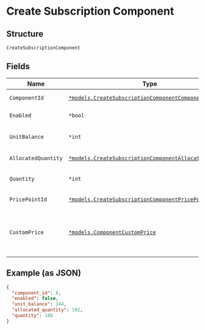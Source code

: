 
# Create Subscription Component

## Structure

`CreateSubscriptionComponent`

## Fields

| Name | Type | Tags | Description |
|  --- | --- | --- | --- |
| `ComponentId` | [`*models.CreateSubscriptionComponentComponentId`](../../doc/models/containers/create-subscription-component-component-id.md) | Optional | This is a container for one-of cases. |
| `Enabled` | `*bool` | Optional | Used for on/off components only. |
| `UnitBalance` | `*int` | Optional | Used for metered and events based components. |
| `AllocatedQuantity` | [`*models.CreateSubscriptionComponentAllocatedQuantity`](../../doc/models/containers/create-subscription-component-allocated-quantity.md) | Optional | This is a container for one-of cases. |
| `Quantity` | `*int` | Optional | Deprecated. Use `allocated_quantity` instead. |
| `PricePointId` | [`*models.CreateSubscriptionComponentPricePointId`](../../doc/models/containers/create-subscription-component-price-point-id.md) | Optional | This is a container for one-of cases. |
| `CustomPrice` | [`*models.ComponentCustomPrice`](../../doc/models/component-custom-price.md) | Optional | Create or update custom pricing unique to the subscription. Used in place of `price_point_id`. |

## Example (as JSON)

```json
{
  "component_id": 8,
  "enabled": false,
  "unit_balance": 144,
  "allocated_quantity": 102,
  "quantity": 188
}
```

